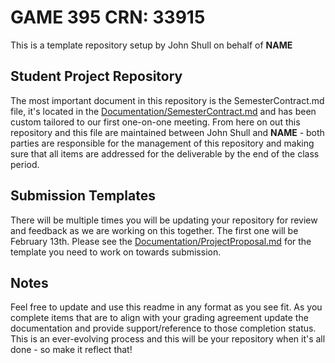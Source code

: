 # GAME 395 CRN: 33915

This is a template repository setup by John Shull on behalf of **NAME**

## Student Project Repository

The most important document in this repository is the SemesterContract.md file, it's located in the [Documentation/SemesterContract.md](./Documentation/SemesterContract.md) and has been custom tailored to our first one-on-one meeting. From here on out this repository and this file are maintained between John Shull and **NAME** - both parties are responsible for the management of this repository and making sure that all items are addressed for the deliverable by the end of the class period.

## Submission Templates

There will be multiple times you will be updating your repository for review and feedback as we are working on this together. The first one will be February 13th. Please see the [Documentation/ProjectProposal.md](./Documentation/ProjectProposal.md) for the template you need to work on towards submission.

## Notes

Feel free to update and use this readme in any format as you see fit. As you complete items that are to align with your grading agreement update the documentation and provide support/reference to those completion status. This is an ever-evolving process and this will be your repository when it's all done - so make it reflect that!
